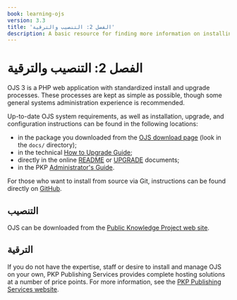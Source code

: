 ```yaml
---
book: learning-ojs
version: 3.3
title: 'الفصل 2: التنصيب والترقية'
description: A basic resource for finding more information on installing or upgrading OJS, or locating an OJS host.
---
```


# الفصل 2: التنصيب والترقية

OJS 3 is a PHP web application with standardized install and upgrade processes. These processes are kept as simple as possible, though some general systems administration experience is recommended.

Up-to-date OJS system requirements, as well as installation, upgrade, and configuration instructions can be found in the following locations:

* in the package you downloaded from the [OJS download page](https://pkp.sfu.ca/ojs/ojs_download/) (look in the `docs/` directory);
* in the technical [How to Upgrade Guide](/dev/upgrade-guide/);
* directly in the online [README](https://pkp.sfu.ca/ojs/README) or [UPGRADE](https://pkp.sfu.ca/ojs/UPGRADE) documents;
* in the PKP [Administrator's Guide](/admin-guide/).

For those who want to install from source via Git, instructions can be found directly on [GitHub](https://github.com/pkp/ojs).

## التنصيب

OJS can be downloaded from the [Public Knowledge Project web site](https://pkp.sfu.ca).

## الترقية

If you do not have the expertise, staff or desire to install and manage OJS on your own, PKP Publishing Services provides complete hosting solutions at a number of price points. For more information, see the [PKP Publishing Services website](https://pkpservices.sfu.ca).
